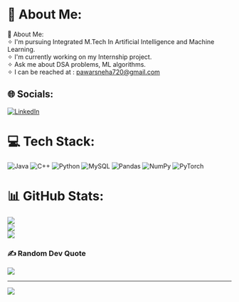 # 💫 About Me:
💫 About Me:<br>✧ I'm pursuing Integrated M.Tech In Artificial Intelligence and Machine Learning.<br>✧ I'm currently working on my Internship project.<br>✧ Ask me about DSA problems, ML algorithms.<br>✧ I can be reached at : pawarsneha720@gmail.com


## 🌐 Socials:
[![LinkedIn](https://img.shields.io/badge/LinkedIn-%230077B5.svg?logo=linkedin&logoColor=white)](https://linkedin.com/in/https://www.linkedin.com/in/pawarsneha/) 

# 💻 Tech Stack:
![Java](https://img.shields.io/badge/java-%23ED8B00.svg?style=for-the-badge&logo=java&logoColor=white) ![C++](https://img.shields.io/badge/c++-%2300599C.svg?style=for-the-badge&logo=c%2B%2B&logoColor=white) ![Python](https://img.shields.io/badge/python-3670A0?style=for-the-badge&logo=python&logoColor=ffdd54) ![MySQL](https://img.shields.io/badge/mysql-%2300f.svg?style=for-the-badge&logo=mysql&logoColor=white) ![Pandas](https://img.shields.io/badge/pandas-%23150458.svg?style=for-the-badge&logo=pandas&logoColor=white) ![NumPy](https://img.shields.io/badge/numpy-%23013243.svg?style=for-the-badge&logo=numpy&logoColor=white) ![PyTorch](https://img.shields.io/badge/PyTorch-%23EE4C2C.svg?style=for-the-badge&logo=PyTorch&logoColor=white)
# 📊 GitHub Stats:
![](https://github-readme-stats.vercel.app/api?username=PawarSneha12&theme=dark&hide_border=false&include_all_commits=true&count_private=true)<br/>
![](https://github-readme-streak-stats.herokuapp.com/?user=PawarSneha12&theme=dark&hide_border=false)<br/>
![](https://github-readme-stats.vercel.app/api/top-langs/?username=PawarSneha12&theme=dark&hide_border=false&include_all_commits=true&count_private=true&layout=compact)

### ✍️ Random Dev Quote
![](https://quotes-github-readme.vercel.app/api?type=horizontal&theme=radical)

---
[![](https://visitcount.itsvg.in/api?id=PawarSneha12&icon=0&color=0)](https://visitcount.itsvg.in)

<!-- Proudly created with GPRM ( https://gprm.itsvg.in ) -->

